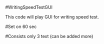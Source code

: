 #WritingSpeedTestGUI

This code will play GUI for writing speed test.

#Set on 60 sec

#Consists only 3 text (can be added more)
